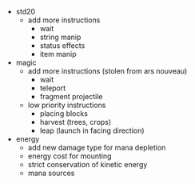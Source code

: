 - std20
  - add more instructions
    - wait
    - string manip
    - status effects
    - item manip
- magic
  - add more instructions (stolen from ars nouveau)
    - wait
    - teleport
    - fragment projectile
  - low priority instructions
    - placing blocks
    - harvest (trees, crops)
    - leap (launch in facing direction)
- energy
  - add new damage type for mana depletion
  - energy cost for mounting
  - strict conservation of kinetic energy
  - mana sources
